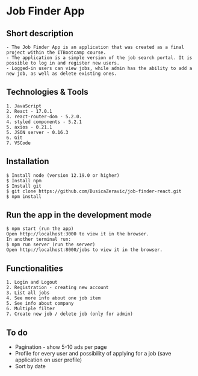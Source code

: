 # Job Finder App

## Short description
    - The Job Finder App is an application that was created as a final project within the ITBootcamp course. 
    - The application is a simple version of the job search portal. It is possible to log in and register new users.
    - Logged-in users can view jobs, while admin has the ability to add a new job, as well as delete existing ones.

## Technologies & Tools
    1. JavaScript
    2. React - 17.0.1
    3. react-router-dom - 5.2.0.
    4. styled components - 5.2.1
    5. axios - 0.21.1
    5. JSON server - 0.16.3
    6. Git
    7. VSCode

## Installation
    $ Install node (version 12.19.0 or higher)
    $ Install npm 
    $ Install git
    $ git clone https://github.com/DusicaZeravic/job-finder-react.git
    $ npm install

## Run the app in the development mode
    $ npm start (run the app)
    Open http://localhost:3000 to view it in the browser.
    In another terminal run: 
    $ npm run server (run the server)
    Open http://localhost:8000/jobs to view it in the browser.


## Functionalities
    1. Login and Logout
    2. Registration - creating new account
    3. List all jobs
    4. See more info about one job item
    5. See info about company
    6. Multiple filter
    7. Create new job / delete job (only for admin)

## To do
 - Pagination - show 5-10 ads per page
 - Profile for every user and possibility of applying for a job (save application on user profile)
 - Sort by date